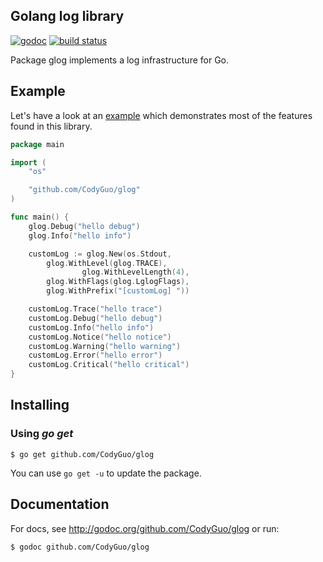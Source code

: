 ## Golang log library

[![godoc](http://img.shields.io/badge/godoc-reference-blue.svg?style=flat)](https://godoc.org/github.com/CodyGuo/glog) [![build status](https://img.shields.io/travis/CodyGuo/glog/master.svg?style=flat-square)](https://travis-ci.org/CodyGuo/glog)

Package glog implements a log infrastructure for Go.

## Example

Let's have a look at an [example](examples/main.go) which demonstrates most
of the features found in this library.

```go
package main

import (
	"os"

	"github.com/CodyGuo/glog"
)

func main() {
	glog.Debug("hello debug")
	glog.Info("hello info")

	customLog := glog.New(os.Stdout,
		glog.WithLevel(glog.TRACE),
                glog.WithLevelLength(4),
		glog.WithFlags(glog.LglogFlags),
		glog.WithPrefix("[customLog] "))

	customLog.Trace("hello trace")
	customLog.Debug("hello debug")
	customLog.Info("hello info")
	customLog.Notice("hello notice")
	customLog.Warning("hello warning")
	customLog.Error("hello error")
	customLog.Critical("hello critical")
}
```

## Installing

### Using *go get*
    $ go get github.com/CodyGuo/glog

You can use `go get -u` to update the package.

## Documentation

For docs, see http://godoc.org/github.com/CodyGuo/glog or run:

    $ godoc github.com/CodyGuo/glog
